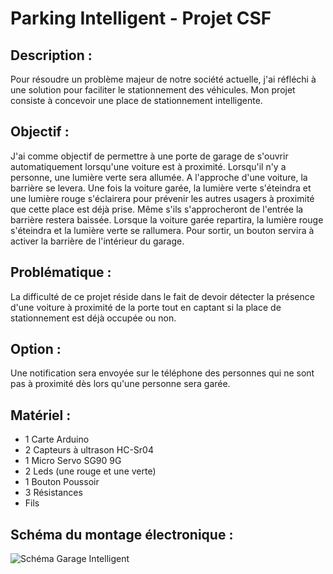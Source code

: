 # Parking Intelligent - Projet CSF

## Description :

Pour résoudre un problème majeur de notre société actuelle, j'ai réfléchi à une solution pour faciliter le stationnement des véhicules.
Mon projet consiste à concevoir une place de stationnement intelligente.

## Objectif :

J'ai comme objectif de permettre à une porte de garage de s'ouvrir automatiquement lorsqu'une voiture est à proximité. Lorsqu'il n'y a personne, une lumière verte sera allumée. A l'approche d'une voiture, la barrière se levera. Une fois la voiture garée, la lumière verte s'éteindra et une lumière rouge s'éclairera pour prévenir les autres usagers à proximité que cette place est déjà prise. Même s'ils s'approcheront de l'entrée la barrière restera baissée. Lorsque la voiture garée repartira, la lumière rouge s'éteindra et la lumière verte se rallumera. Pour sortir, un bouton servira à activer la barrière de l'intérieur du garage.

## Problématique :

La difficulté de ce projet réside dans le fait de devoir détecter la présence d'une voiture à proximité de la porte tout en captant si la place de stationnement est déjà occupée ou non.

## Option :

Une notification sera envoyée sur le téléphone des personnes qui ne sont pas à proximité dès lors qu'une personne sera garée.

## Matériel :

- 1 Carte Arduino
- 2 Capteurs à ultrason HC-Sr04
- 1 Micro Servo SG90 9G
- 2 Leds (une rouge et une verte)
- 1 Bouton Poussoir
- 3 Résistances
- Fils

## Schéma du montage électronique :

![Schéma Garage Intelligent](https://github.com/Silena13/Parking-Intelligent/assets/130862701/30c80a31-a4e5-4fee-913e-75e5ddbd33f3)

